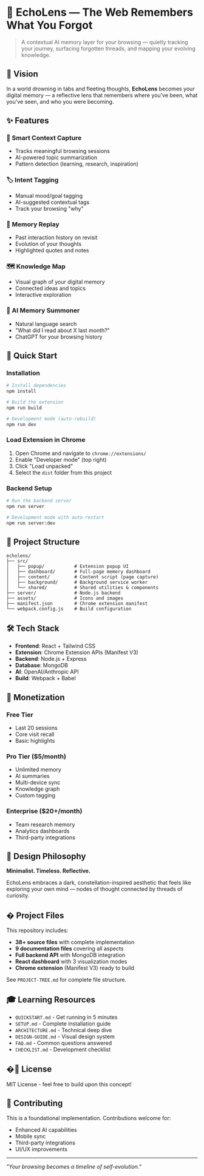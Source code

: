 # 🌌 EchoLens — The Web Remembers What You Forgot

> A contextual AI memory layer for your browsing — quietly tracking your journey, surfacing forgotten threads, and mapping your evolving knowledge.

## 🧠 Vision

In a world drowning in tabs and fleeting thoughts, **EchoLens** becomes your digital memory — a reflective lens that remembers where you've been, what you've seen, and who you were becoming.

## ✨ Features

### 🎯 Smart Context Capture
- Tracks meaningful browsing sessions
- AI-powered topic summarization
- Pattern detection (learning, research, inspiration)

### 🏷️ Intent Tagging
- Manual mood/goal tagging
- AI-suggested contextual tags
- Track your browsing "why"

### 🔮 Memory Replay
- Past interaction history on revisit
- Evolution of your thoughts
- Highlighted quotes and notes

### 🗺️ Knowledge Map
- Visual graph of your digital memory
- Connected ideas and topics
- Interactive exploration

### 🤖 AI Memory Summoner
- Natural language search
- "What did I read about X last month?"
- ChatGPT for your browsing history

## 🚀 Quick Start

### Installation

```bash
# Install dependencies
npm install

# Build the extension
npm run build

# Development mode (auto-rebuild)
npm run dev
```

### Load Extension in Chrome

1. Open Chrome and navigate to `chrome://extensions/`
2. Enable "Developer mode" (top right)
3. Click "Load unpacked"
4. Select the `dist` folder from this project

### Backend Setup

```bash
# Run the backend server
npm run server

# Development mode with auto-restart
npm run server:dev
```

## 📁 Project Structure

```
echolens/
├── src/
│   ├── popup/           # Extension popup UI
│   ├── dashboard/       # Full-page memory dashboard
│   ├── content/         # Content script (page capture)
│   ├── background/      # Background service worker
│   └── shared/          # Shared utilities & components
├── server/              # Node.js backend
├── assets/              # Icons and images
├── manifest.json        # Chrome extension manifest
└── webpack.config.js    # Build configuration
```

## 🛠️ Tech Stack

- **Frontend**: React + Tailwind CSS
- **Extension**: Chrome Extension APIs (Manifest V3)
- **Backend**: Node.js + Express
- **Database**: MongoDB
- **AI**: OpenAI/Anthropic API
- **Build**: Webpack + Babel

## 💸 Monetization

### Free Tier
- Last 20 sessions
- Core visit recall
- Basic highlights

### Pro Tier ($5/month)
- Unlimited memory
- AI summaries
- Multi-device sync
- Knowledge graph
- Custom tagging

### Enterprise ($20+/month)
- Team research memory
- Analytics dashboards
- Third-party integrations

## 🎨 Design Philosophy

**Minimalist. Timeless. Reflective.**

EchoLens embraces a dark, constellation-inspired aesthetic that feels like exploring your own mind — nodes of thought connected by threads of curiosity.

## � Project Files

This repository includes:
- **38+ source files** with complete implementation
- **9 documentation files** covering all aspects
- **Full backend API** with MongoDB integration
- **React dashboard** with 3 visualization modes
- **Chrome extension** (Manifest V3) ready to build

See `PROJECT-TREE.md` for complete file structure.

## 🎓 Learning Resources

- `QUICKSTART.md` - Get running in 5 minutes
- `SETUP.md` - Complete installation guide  
- `ARCHITECTURE.md` - Technical deep dive
- `DESIGN-GUIDE.md` - Visual design system
- `FAQ.md` - Common questions answered
- `CHECKLIST.md` - Development checklist

## �📝 License

MIT License - feel free to build upon this concept!

## 🌟 Contributing

This is a foundational implementation. Contributions welcome for:
- Enhanced AI capabilities
- Mobile sync
- Third-party integrations
- UI/UX improvements

---

*"Your browsing becomes a timeline of self-evolution."*

